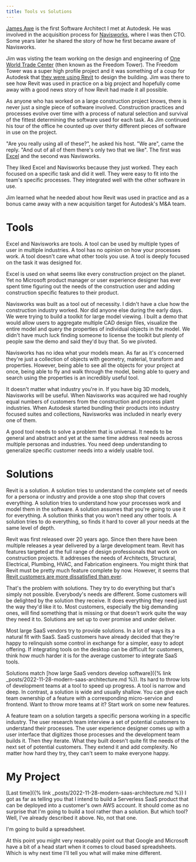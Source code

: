 ```yaml
---
title: Tools vs Solutions
---
```


[James Awe](https://www.linkedin.com/in/james-awe-4630a94/) is the first Software Architect I met at Autodesk. He was involved in the acquisition process for [Navisworks](https://en.wikipedia.org/wiki/Navisworks), where I was then CTO. Some years later he shared the story of how he first became aware of Navisworks. 

Jim was visting the team working on the design and engineering of [One World Trade Center](https://en.wikipedia.org/wiki/One_World_Trade_Center) (then known as the Freedom Tower). The Freedom Tower was a super high profile project and it was something of a coup for Autodesk that [they were using Revit](https://aecmag.com/news/bim-and-the-freedom-tower/) to design the building. Jim was there to see how Revit was used in practice on a big project and hopefully come away with a good news story of how Revit had made it all possible. 

As anyone who has worked on a large construction project knows, there is never just a single piece of software involved. Construction practices and processes evolve over time with a process of natural selection and survival of the fittest determining the software used for each task. As Jim continued his tour of the office he counted up over thirty different pieces of software in use on the project. 

"Are you really using all of these?", he asked his host. "We are", came the reply. "And out of all of them there's only two that we like". The first was [Excel](https://en.wikipedia.org/wiki/Microsoft_Excel) and the second was Navisworks.

They liked Excel and Navisworks because they just worked. They each focused on a specific task and did it well. They were easy to fit into the team's specific processes. They integrated well with the other software in use. 

Jim learned what he needed about how Revit was used in practice and as a bonus came away with a new acquisition target for Autodesk's M&A team.

# Tools

Excel and Navisworks are tools. A tool can be used by multiple types of user in multiple industries. A tool has no opinion on how your processes work. A tool doesn't care what other tools you use. A tool is deeply focused on the task it was designed for. 

Excel is used on what seems like every construction project on the planet. Yet no Microsoft product manager or user experience designer has ever spent time figuring out the needs of the construction user and adding construction specific features to their product.

Navisworks was built as a tool out of necessity. I didn't have a clue how the construction industry worked. Nor did anyone else during the early days. We were trying to build a toolkit for large model viewing. I built a demo that would allow users to aggregate multiple CAD design files, visualize the entire model and query the properties of individual objects in the model. We didn't have much luck finding someone to license the toolkit but plenty of people saw the demo and said they'd buy that. So we pivoted. 

Navisworks has no idea what your models mean. As far as it's concerned they're just a collection of objects with geometry, material, transform and properties. However, being able to see all the objects for your project at once, being able to fly and walk through the model, being able to query and search using the properties is an incredibly useful tool. 

It doesn't matter what industry you're in. If you have big 3D models, Navisworks will be useful. When Navisworks was acquired we had roughly equal numbers of customers from the construction and process plant industries. When Autodesk started bundling their products into industry focused suites and collections, Navisworks was included in nearly every one of them. 

A good tool needs to solve a problem that is universal. It needs to be general and abstract and yet at the same time address real needs across multiple personas and industries. You need deep understanding to generalize specific customer needs into a widely usable tool.

# Solutions

Revit is a solution. A solution tries to understand the complete set of needs for a persona or industry and provide a one stop shop that covers everything. A solution tries to understand how your processes work and model them in the software. A solution assumes that you're going to use it for everything. A solution thinks that you won't need any other tools. A solution tries to do everything, so finds it hard to cover all your needs at the same level of depth. 

Revit was first released over 20 years ago. Since then there have been multiple releases a year delivered by a large development team. Revit has features targeted at the full range of design professionals that work on construction projects. It addresses the needs of Architects, Structural, Electrical, Plumbing, HVAC, and
Fabrication engineers. You might think that Revit must be pretty much feature complete by now. However, it seems that [Revit customers are more dissatisfied than ever](https://aecmag.com/bim/the-open-letter-two-years-on/).

That's the problem with solutions. They try to do everything but that's simply not possible. Everybody's needs are different. Some customers will be delighted by the solution they receive. It does everything they need just the way they'd like it to. Most customers, especially the big demanding ones, will find something that is missing or that doesn't work quite the way they need it to. Solutions are set up to over promise and under deliver. 

Most large SaaS vendors try to provide solutions. In a lot of ways its a natural fit with SaaS. SaaS customers have already decided that they're happy to relinquish some control in exchange for a simpler, easy to adopt offering. If integrating tools on the desktop can be difficult for customers, think how much harder it is for the average customer to integrate SaaS tools. 

Solutions match [how large SaaS vendors develop software]({% link _posts/2022-11-28-modern-saas-architecture.md %}). Its hard to throw lots of development teams at a tool to speed up progress. A tool is narrow and deep. In contrast, a solution is wide and usually shallow. You can give each team ownership of a feature with a corresponding micro-service and frontend. Want to throw more teams at it? Start work on some new features. 

A feature team on a solution targets a specific persona working in a specific industry. The user research team interview a set of potential customers to understand their processes. The user experience designer comes up with a user interface that digitizes those processes and the development team builds it. Then they iterate. What they built doesn't quite fit the needs of the next set of potential customers. They extend it and add complexity. No matter how hard they try, they can't seem to make everyone happy. 

# My Project

[Last time]({% link _posts/2022-11-28-modern-saas-architecture.md %}) I got as far as telling you that I intend to build a Serverless SaaS product that can be deployed into a customer's own AWS account. It should come as no surprise that I'm going to build a tool rather than a solution. But which tool? Well, I've already described it above. No, not that one. 

I'm going to build a spreadsheet.

At this point you might very reasonably point out that Google and Microsoft have a bit of a head start when it comes to cloud based spreadsheets. Which is why next time I'll tell you what will make mine different. 